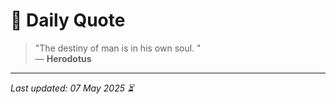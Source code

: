 # 📜 Daily Quote

> "The destiny of man is in his own soul. "  
> — **Herodotus**

---

_Last updated: 07 May 2025 ⏳_
